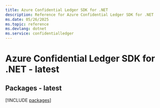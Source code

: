 ```yaml
---
title: Azure Confidential Ledger SDK for .NET
description: Reference for Azure Confidential Ledger SDK for .NET
ms.date: 05/26/2025
ms.topic: reference
ms.devlang: dotnet
ms.service: confidentialledger
---
```

# Azure Confidential Ledger SDK for .NET - latest
## Packages - latest
[!INCLUDE [packages](confidential-ledger-index.md)]